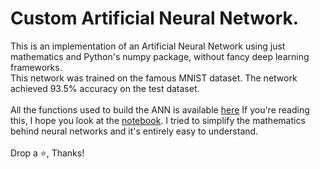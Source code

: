 #  Custom Artificial Neural Network.
This is an implementation of an Artificial Neural Network using just mathematics and Python's numpy package, without fancy deep learning frameworks.  
This network was trained on the famous MNIST dataset. The network achieved 93.5% accuracy on the test dataset.<br>  
All the functions used to build the ANN is available [here](https://github.com/ifunanyaScript/Artificial-Neural-Network-from-scratch/blob/main/functions.py)
If you're reading this, I hope you look at the [notebook](https://github.com/ifunanyaScript/Artificial-Neural-Network-from-scratch/blob/main/notebook.ipynb). I tried to simplify the mathematics behind neural networks and it's entirely easy to understand.<br>  
Drop a ⭐, Thanks!
